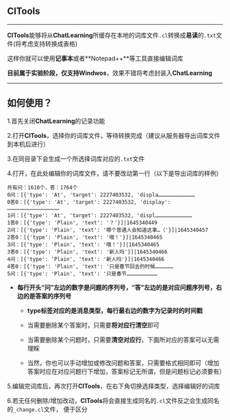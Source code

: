 ## ClTools

------

**ClTools**能够将从**ChatLearning**所缓存在本地的词库文件<code>.cl</code>转换成**易读**的<code>.txt</code>文件(将考虑支持转换成表格)

这样你就可以使用**记事本**或者**Notepad++**等工具直接编辑词库





**目前属于实验阶段，仅支持Windwos**，效果不错将考虑封装入**ChatLearning**

------

## 如何使用？

1.首先关闭**ChatLearning**的记录功能

2.打开**ClTools**，选择你的词库文件，等待转换完成（建议从服务器导出词库文件到本机后进行）

3.在同目录下会生成一个所选择词库对应的<code>.txt</code>文件

4.打开，在此处编辑你的词库文件，请不要改动第一行（以下是导出词库的样例）

```
共有问：1618个，答：1764个
0问：[{'type': 'At', 'target': 2227403532, 'displa………………………………
0答0：[{'type': 'At', 'target': 2227403532, 'display': ……………………………………………
1问：[{'type': 'At', 'target': 2227403532, 'displ………………………………
1答0：[{'type': 'Plain', 'text': '？'}]|1645340449
2问：[{'type': 'Plain', 'text': '哪个普通人会知道这事…（'}]|1645340457
2答0：[{'type': 'Plain', 'text': '哦！'}]|1645340465
3问：[{'type': 'Plain', 'text': '哦！'}]|1645340465
3答0：[{'type': 'Plain', 'text': '新人吗'}]|1645340466
4问：[{'type': 'Plain', 'text': '新人吗'}]|1645340466
4答0：[{'type': 'Plain', 'text': '只是春节回去的时候………………
5问：[{'type': 'Plain', 'text': '只是春节…………………………
```

- **每行开头“问”左边的数字是问题的序列号，“答”左边的是对应问题序列号，右边的是答案的序列号**

  - **type标签对应的是消息类型，每行最右边的数字为记录时的时间戳**

  - 当需要删除某个答案时，只需要**将对应行清空**即可

  - 当需要删除某个问题时，只需要**清空对应行**，下面所对应的答案可以无需理睬
  - 当然，你也可以手动增加或修改问题和答案，只需要格式相同即可（增加答案时应在对应问题行下增加，答案标记无所谓，但是问题标记必须要有）



5.编辑完词库后，再次打开**ClTools**，在右下角切换选择类型，选择编辑好的词库

6.若无任何删除/增加改动，**ClTools**将会直接生成同名的<code>.cl</code>文件反之会生成同名的<code>_change.cl</code>文件，   	便于区分




